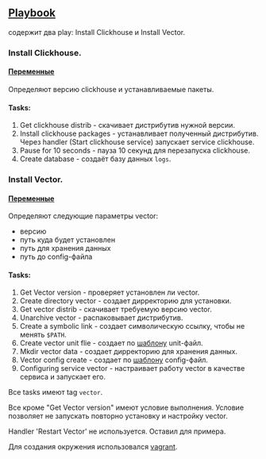 ## [Playbook](site.yml)

содержит два play: Install Clickhouse и Install Vector.

### Install Clickhouse.

#### [Переменные](group_vars/clickhouse/vars.yml)

Определяют версию clickhouse и устанавливаемые пакеты.

#### Tasks:

1. Get clickhouse distrib - скачивает дистрибутив нужной версии.
2. Install clickhouse packages - устанавливает полученный дистрибутив.
   Через handler (Start clickhouse service) запускает service clickhouse. 
3. Pause for 10 seconds - пауза 10 секунд для перезапуска  clickhouse.
4. Create database - создаёт базу данных `logs`.

### Install Vector.

#### [Переменные](group_vars/vector/vars.yml)

Определяют следующие параметры vector:
* версию
* путь куда будет установлен
* путь для хранения данных
* путь до config-файла

#### Tasks:

1. Get Vector version - проверяет установлен ли vector.
2. Create directory vector - создает дирректорию для установки.
3. Get vector distrib - скачивает требуемую версию vector.
4. Unarchive vector - распаковывает дистрибутив.
5. Create a symbolic link - создает символическую ссылку, чтобы не менять `$PATH`.
6. Create vector unit flie - создает по [шаблону](templates/vector.service.j2) unit-файл.
7. Mkdir vector data - создает дирректорию для хранения данных.
8. Vector config create - создает по [шаблону](templates/vector.toml.j2) config-файл.
9. Configuring service vector - настраивает работу vector в качестве сервиса и запускает его. 

Все tasks имеют tag `vector`.

Все кроме "Get Vector version" имеют условие выполнения.
Условие позволяет не запускать повторно установку и настройку vector.

Handler 'Restart Vector' не используется. Оставил для примера.

Для создания окружения использовался [vagrant](vagrant).



